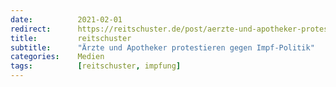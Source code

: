 ```yaml
---
date:          2021-02-01
redirect:      https://reitschuster.de/post/aerzte-und-apotheker-protestieren-gegen-impf-politik/
title:         reitschuster
subtitle:      "Ärzte und Apotheker protestieren gegen Impf-Politik"
categories:    Medien
tags:          [reitschuster, impfung]
---
```

